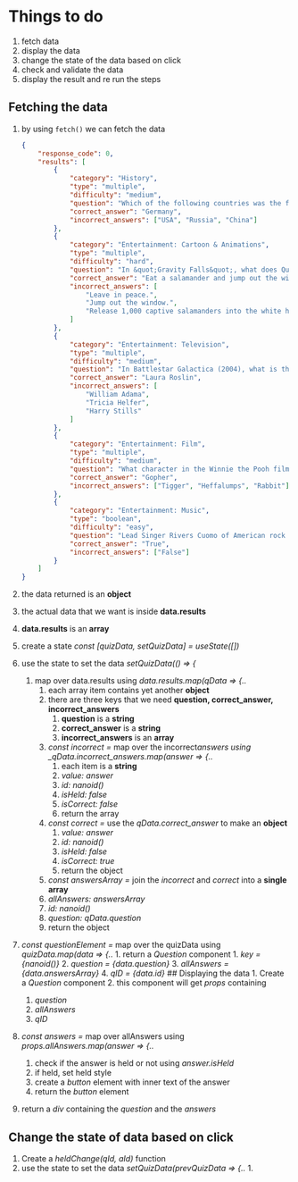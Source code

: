 # Things to do

1. fetch data
2. display the data
3. change the state of the data based on click
4. check and validate the data
5. display the result and re run the steps

## Fetching the data

1. by using `fetch()` we can fetch the data

    ```json
    {
        "response_code": 0,
        "results": [
            {
                "category": "History",
                "type": "multiple",
                "difficulty": "medium",
                "question": "Which of the following countries was the first to send an object into space?",
                "correct_answer": "Germany",
                "incorrect_answers": ["USA", "Russia", "China"]
            },
            {
                "category": "Entertainment: Cartoon & Animations",
                "type": "multiple",
                "difficulty": "hard",
                "question": "In &quot;Gravity Falls&quot;, what does Quentin Trembley do when he is driven out from the White House?",
                "correct_answer": "Eat a salamander and jump out the window.",
                "incorrect_answers": [
                    "Leave in peace.",
                    "Jump out the window.",
                    "Release 1,000 captive salamanders into the white house."
                ]
            },
            {
                "category": "Entertainment: Television",
                "type": "multiple",
                "difficulty": "medium",
                "question": "In Battlestar Galactica (2004), what is the name of the President of the Twelve Colonies?",
                "correct_answer": "Laura Roslin",
                "incorrect_answers": [
                    "William Adama",
                    "Tricia Helfer",
                    "Harry Stills"
                ]
            },
            {
                "category": "Entertainment: Film",
                "type": "multiple",
                "difficulty": "medium",
                "question": "What character in the Winnie the Pooh films was added by Disney and does not appear in the original books?",
                "correct_answer": "Gopher",
                "incorrect_answers": ["Tigger", "Heffalumps", "Rabbit"]
            },
            {
                "category": "Entertainment: Music",
                "type": "boolean",
                "difficulty": "easy",
                "question": "Lead Singer Rivers Cuomo of American rock band Weezer attended Harvard.",
                "correct_answer": "True",
                "incorrect_answers": ["False"]
            }
        ]
    }
    ```

2. the data returned is an **object**
3. the actual data that we want is inside **data.results**
4. **data.results** is an **array**
5. create a state _const [quizData, setQuizData] = useState([])_
6. use the state to set the data _setQuizData(() => {_
    1. map over data.results using _data.results.map(qData => {.._
        1. each array item contains yet another **object**
        2. there are three keys that we need **question, correct_answer, incorrect_answers**
            1. **question** is a **string**
            2. **correct_answer** is a **string**
            3. **incorrect_answers** is an **array**
        3. _const incorrect =_ map over the incorrect*answers using \_qData.incorrect_answers.map(answer => {..*
            1. each item is a **string**
            2. _value: answer_
            3. _id: nanoid()_
            4. _isHeld: false_
            5. _isCorrect: false_
            6. return the array
        4. _const correct =_ use the _qData.correct_answer_ to make an **object**
            1. _value: answer_
            2. _id: nanoid()_
            3. _isHeld: false_
            4. _isCorrect: true_
            5. return the object
        5. _const answersArray =_ join the _incorrect_ and _correct_ into a **single array**
        6. _allAnswers: answersArray_
        7. _id: nanoid()_
        8. _question: qData.question_
        9. return the object
7. _const questionElement =_ map over the quizData using _quizData.map(data => {.._ 1. return a _Question_ component 1. _key = {nanoid()}_ 2. _question = {data.question}_ 3. _allAnswers = {data.answersArray}_ 4. _qID = {data.id}_ ## Displaying the data 1. Create a _Question_ component 2. this component will get _props_ containing
    1. _question_
    2. _allAnswers_
    3. _qID_
3. _const answers =_ map over allAnswers using _props.allAnswers.map(answer => {.._
    1. check if the answer is held or not using _answer.isHeld_
    2. if held, set held style
    3. create a _button_ element with inner text of the answer
    4. return the _button_ element
4. return a _div_ containing the _question_ and the _answers_

## Change the state of data based on click

1. Create a _heldChange(qId, aId)_ function
2. use the state to set the data _setQuizData(prevQuizData => {.._
    1.
